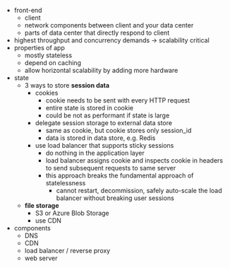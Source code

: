 - front-end
  - client
  - network components between client and your data center
  - parts of data center that directly respond to client
- highest throughput and concurrency demands -> scalability critical
- properties of app
  - mostly stateless
  - depend on caching
  - allow horizontal scalability by adding more hardware
- state
  - 3 ways to store **session data**
    - cookies
      - cookie needs to be sent with every HTTP request
      - entire state is stored in cookie
      - could be not as performant if state is large
    - delegate session storage to external data store
      - same as cookie, but cookie stores only session_id
      - data is stored in data store, e.g. Redis
    - use load balancer that supports sticky sessions
      - do nothing in the application layer
      - load balancer assigns cookie and inspects cookie in headers to send subsequent requests to same server
      - this approach breaks the fundamental approach of statelessness
        - cannot restart, decommission, safely auto-scale the load balancer without breaking user sessions
  - **file storage**
    - S3 or Azure Blob Storage
    - use CDN
- components
  - DNS
  - CDN
  - load balancer / reverse proxy
  - web server
